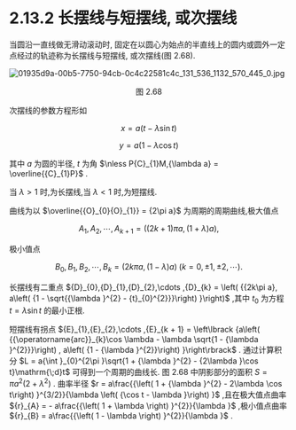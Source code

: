 # 2.13.2 长摆线与短摆线, 或次摆线

当圆沿一直线做无滑动滚动时, 固定在以圆心为始点的半直线上的圆内或圆外一定点经过的轨迹称为长摆线与短摆线, 或次摆线(图 2.68).

![01935d9a-00b5-7750-94cb-0c4c22581c4c_131_536_1132_570_445_0.jpg](/images/01935d9a-00b5-7750-94cb-0c4c22581c4c_131_536_1132_570_445_0.jpg)

<center>图 2.68</center>

次摆线的参数方程形如

$$
x = a\left( {t - \lambda \sin t}\right)  \tag{2.243a}
$$

$$
y = a\left( {1 - \lambda \cos t}\right)  \tag{2.243b}
$$

其中 $a$ 为圆的半径, $t$ 为角 $\nless  P{C}_{1}M,{\lambda a} = \overline{{C}_{1}P}$ .

当 $\lambda  > 1$ 时,为长摆线,当 $\lambda  < 1$ 时,为短摆线.

曲线为以 $\overline{{O}_{0}{O}_{1}} = {2\pi a}$ 为周期的周期曲线,极大值点

$$
{A}_{1},{A}_{2},\cdots ,{A}_{k + 1} = \left( {\left( {{2k} + 1}\right) {\pi a},\left( {1 + \lambda }\right) a}\right) ,
$$

极小值点

$$
{B}_{0},{B}_{1},{B}_{2},\cdots ,{B}_{k} = \left( {{2k\pi a},\left( {1 - \lambda }\right) a}\right) \;\left( {k = 0, \pm  1, \pm  2,\cdots }\right) .
$$

长摆线有二重点 ${D}_{0},{D}_{1},{D}_{2},\cdots ,{D}_{k} = \left( {{2k\pi a}, a\left( {1 - \sqrt{{\lambda }^{2} - {t}_{0}^{2}}}\right) }\right)$ ,其中 ${t}_{0}$ 为方程 $t = \lambda \sin t$ 的最小正根.

短摆线有拐点 ${E}_{1},{E}_{2},\cdots ,{E}_{k + 1} = \left\lbrack  {a\left( {{\operatorname{arc}}_{k}\cos \lambda  - \lambda \sqrt{1 - {\lambda }^{2}}}\right) , a\left( {1 - {\lambda }^{2}}\right) }\right\rbrack$ . 通过计算积分 $L = a{\int }_{0}^{2\pi }\sqrt{1 + {\lambda }^{2} - {2\lambda }\cos t}\mathrm{\;d}t$ 可得到一个周期的曲线长. 图 2.68 中阴影部分的面积 $S = \pi {a}^{2}\left( {2 + {\lambda }^{2}}\right)$ . 曲率半径 $r = a\frac{{\left( 1 + {\lambda }^{2} - 2\lambda \cos t\right) }^{3/2}}{\lambda \left( {\cos t - \lambda }\right) }$ ,且在极大值点曲率 ${r}_{A} =  - a\frac{{\left( 1 + \lambda \right) }^{2}}{\lambda }$ ,极小值点曲率 ${r}_{B} = a\frac{{\left( 1 - \lambda \right) }^{2}}{\lambda }$ .
